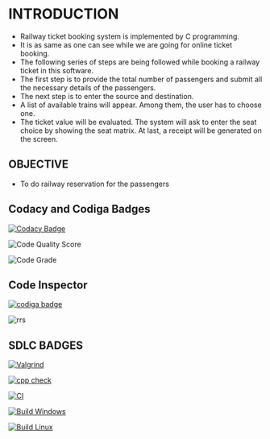# INTRODUCTION

*  Railway ticket booking system is implemented by C programming.
*  It is as same as one can see while we are going for online ticket booking. 
*  The following series of steps are being followed while booking a railway ticket in this software.
*  The first step is to provide the total number of passengers and submit all the necessary details of the passengers.
*  The next step is to enter the source and destination.
*  A list of available trains will appear. Among them, the user has to choose one.
*  The ticket value will be evaluated. The system will ask to enter the seat choice by showing the seat matrix. At last, a receipt will be generated on the screen.

## OBJECTIVE
* To do railway reservation for the passengers

## Codacy and Codiga Badges

[![Codacy Badge](https://app.codacy.com/project/badge/Grade/8536f650c5be49fa984c05b82d078f84)](https://www.codacy.com/gh/ambikakb/M1_Railway_Reservation_System/dashboard?utm_source=github.com&amp;utm_medium=referral&amp;utm_content=ambikakb/M1_Railway_Reservation_System&amp;utm_campaign=Badge_Grade)

![Code Quality Score](https://api.codiga.io/project/32471/score/svg)

![Code Grade](https://api.codiga.io/project/32471/status/svg)

## Code Inspector

<a href="https://app.codiga.io/public/user/github/ambikakb">
   <img src="https://api.codiga.io/public/badge/user/github/ambikakb?style=light" alt="codiga badge" />
</a>

![rrs](https://user-images.githubusercontent.com/101825270/161393241-ededeade-982f-4dfd-8365-3ef7b2dde467.png)

## SDLC BADGES

[![Valgrind](https://github.com/ambikakb/M1_Railway_Reservation_System/actions/workflows/Valgrind.yml/badge.svg)](https://github.com/ambikakb/M1_Railway_Reservation_System/actions/workflows/Valgrind.yml)

[![cpp check](https://github.com/ambikakb/M1_Railway_Reservation_System/actions/workflows/Cpp.yml/badge.svg)](https://github.com/ambikakb/M1_Railway_Reservation_System/actions/workflows/Cpp.yml)

[![CI](https://github.com/ambikakb/M1_Railway_Reservation_System/actions/workflows/main.yml/badge.svg)](https://github.com/ambikakb/M1_Railway_Reservation_System/actions/workflows/main.yml)

[![Build Windows](https://github.com/ambikakb/M1_Railway_Reservation_System/actions/workflows/Windows.yml/badge.svg)](https://github.com/ambikakb/M1_Railway_Reservation_System/actions/workflows/Windows.yml)

[![Build Linux](https://github.com/ambikakb/M1_Railway_Reservation_System/actions/workflows/Linux.yml/badge.svg)](https://github.com/ambikakb/M1_Railway_Reservation_System/actions/workflows/Linux.yml)
